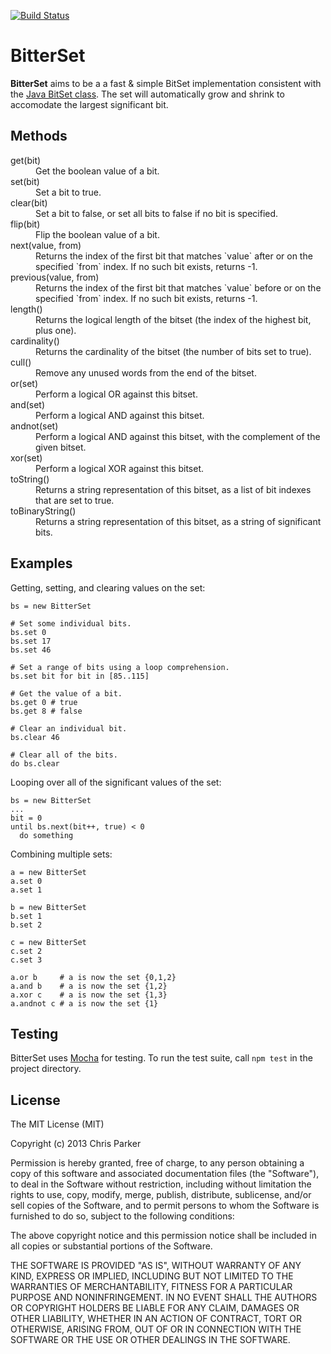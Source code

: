 [![Build Status](https://travis-ci.org/atonparker/bitterset.png?branch=master)](https://travis-ci.org/atonparker/bitterset)

BitterSet
=========

__BitterSet__ aims to be a a fast &amp; simple BitSet implementation consistent with the [Java BitSet class](http://docs.oracle.com/javase/7/docs/api/java/util/BitSet.html). The set will automatically grow and shrink to accomodate the largest significant bit.

Methods
-------

<dl>

  <dt>get(bit)</dt>
  <dd>Get the boolean value of a bit.</dd>

  <dt>set(bit)</dt>
  <dd>Set a bit to true.</dd>

  <dt>clear(bit)</dt>
  <dd>Set a bit to false, or set all bits to false if no bit is specified.</dd>

  <dt>flip(bit)</dt>
  <dd>Flip the boolean value of a bit.</dd>

  <dt>next(value, from)</dt>
  <dd>Returns the index of the first bit that matches `value` after or on the specified `from` index. If no such bit exists, returns -1.</dd>

  <dt>previous(value, from)</dt>
  <dd>Returns the index of the first bit that matches `value` before or on the specified `from` index. If no such bit exists, returns -1.</dd>

  <dt>length()</dt>
  <dd>Returns the logical length of the bitset (the index of the highest bit, plus one).</dd>

  <dt>cardinality()</dt>
  <dd>Returns the cardinality of the bitset (the number of bits set to true).</dd>

  <dt>cull()</dt>
  <dd>Remove any unused words from the end of the bitset.</dd>

  <dt>or(set)</dt>
  <dd>Perform a logical OR against this bitset.</dd>

  <dt>and(set)</dt>
  <dd>Perform a logical AND against this bitset.</dd>

  <dt>andnot(set)</dt>
  <dd>Perform a logical AND against this bitset, with the complement of the given bitset.</dd>

  <dt>xor(set)</dt>
  <dd>Perform a logical XOR against this bitset.</dd>

  <dt>toString()</dt>
  <dd>Returns a string representation of this bitset, as a list of bit indexes that are set to true.</dd>

  <dt>toBinaryString()</dt>
  <dd>Returns a string representation of this bitset, as a string of significant bits.</dd>

</dl>

Examples
--------

Getting, setting, and clearing values on the set:

    bs = new BitterSet
    
    # Set some individual bits.
    bs.set 0
    bs.set 17
    bs.set 46

    # Set a range of bits using a loop comprehension.
    bs.set bit for bit in [85..115]

    # Get the value of a bit.
    bs.get 0 # true
    bs.get 8 # false

    # Clear an individual bit.
    bs.clear 46

    # Clear all of the bits.
    do bs.clear

Looping over all of the significant values of the set:

    bs = new BitterSet
    ...
    bit = 0
    until bs.next(bit++, true) < 0
      do something

Combining multiple sets:

    a = new BitterSet
    a.set 0
    a.set 1

    b = new BitterSet
    b.set 1
    b.set 2

    c = new BitterSet
    c.set 2
    c.set 3

    a.or b     # a is now the set {0,1,2}
    a.and b    # a is now the set {1,2}
    a.xor c    # a is now the set {1,3}
    a.andnot c # a is now the set {1}

Testing
-------

BitterSet uses [Mocha](http://visionmedia.github.io/mocha/) for testing. To run the test suite, call `npm test` in the project directory.

License
-------

The MIT License (MIT)

Copyright (c) 2013 Chris Parker

Permission is hereby granted, free of charge, to any person obtaining a copy of
this software and associated documentation files (the "Software"), to deal in
the Software without restriction, including without limitation the rights to
use, copy, modify, merge, publish, distribute, sublicense, and/or sell copies of
the Software, and to permit persons to whom the Software is furnished to do so,
subject to the following conditions:

The above copyright notice and this permission notice shall be included in all
copies or substantial portions of the Software.

THE SOFTWARE IS PROVIDED "AS IS", WITHOUT WARRANTY OF ANY KIND, EXPRESS OR
IMPLIED, INCLUDING BUT NOT LIMITED TO THE WARRANTIES OF MERCHANTABILITY, FITNESS
FOR A PARTICULAR PURPOSE AND NONINFRINGEMENT. IN NO EVENT SHALL THE AUTHORS OR
COPYRIGHT HOLDERS BE LIABLE FOR ANY CLAIM, DAMAGES OR OTHER LIABILITY, WHETHER
IN AN ACTION OF CONTRACT, TORT OR OTHERWISE, ARISING FROM, OUT OF OR IN
CONNECTION WITH THE SOFTWARE OR THE USE OR OTHER DEALINGS IN THE SOFTWARE.
